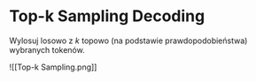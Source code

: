 # Top-k Sampling Decoding

Wylosuj losowo z $k$ topowo (na podstawie prawdopodobieństwa) wybranych tokenów.

![[Top-k Sampling.png]]